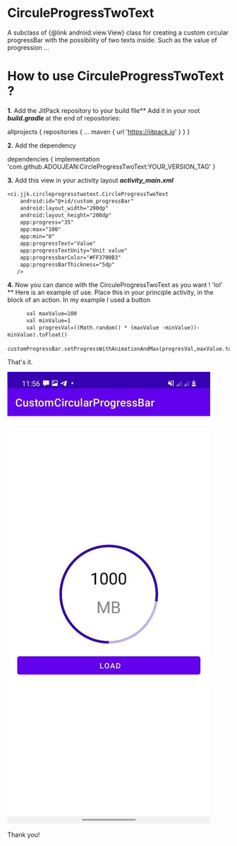 # CirculeProgressTwoText
A subclass of {@link android.view.View} class for creating a custom circular progressBar with the possibility of two texts inside. Such as the value of progression ...


# How to use CirculeProgressTwoText ?

**1.** Add the JitPack repository to your build file**
Add it in your root ***build.gradle*** at the end of repositories:

   allprojects {
   		repositories {
   			...
   			maven { url 'https://jitpack.io' }
   		}
   	}

**2.** Add the dependency

   dependencies {
   	        implementation 'com.github.ADOUJEAN:CircleProgressTwoText:YOUR_VERSION_TAG'
   	}

**3.** Add this view in your activity layout  ***activity_main.xml***


    <ci.jjk.circleprogresstwotext.CircleProgressTwoText
        android:id="@+id/custom_progressBar"
        android:layout_width="200dp"
        android:layout_height="200dp"
        app:progress="35"
        app:max="100"
        app:min="0"
        app:progressText="Value"
        app:progressTextUnity="Unit value"
        app:progressbarColor="#FF3700B3"
        app:progressBarThickness="5dp"
       />


**4.** Now you can dance with the CirculeProgressTwoText as you want ! 'lol'
    ** Here is an example of use.
     Place this in your principle activity, in the block of an action. In my example I used a button

          val maxValue=100
          val minValue=1
          val progresVal=((Math.random() * (maxValue -minValue))-minValue).toFloat()
          customProgressBar.setProgressWithAnimationAndMax(progresVal,maxValue.toFloat())



That's it.


![ScreenShot](/photo_2021-06-09_11-58-12.jpg)

Thank you!